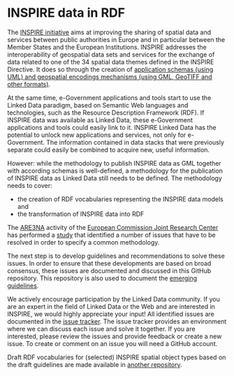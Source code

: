 # INSPIRE data in RDF

The [INSPIRE initiative](http://inspire.ec.europa.eu/) aims at improving the sharing of spatial data and services between public authorities in Europe and in particular between the Member States and the European Institutions. INSPIRE addresses the interoperability of geospatial data sets and services for the exchange of data related to one of the 34 spatial data themes defined in the INSPIRE Directive. It does so through the creation of [application schemas (using UML) and geospatial encodings mechanisms (using GML, GeoTIFF and other formats)](http://inspire.ec.europa.eu/data-specifications).

At the same time, e-Government applications and tools start to use the Linked Data paradigm, based on Semantic Web languages and technologies, such as the Resource Description Framework (RDF). If INSPIRE data was available as Linked Data, these e-Government applications and tools could easily link to it. INSPIRE Linked Data has the potential to unlock new applications and services, not only for e-Government. The information contained in data stacks that were previously separate could easily be combined to acquire new, useful information.

However: while the methodology to publish INSPIRE data as GML together with according schemas is well-defined, a methodology for the publication of INSPIRE data as Linked Data still needs to be defined. The methodology needs to cover:
* the creation of RDF vocabularies representing the INSPIRE data models and 
* the transformation of INSPIRE data into RDF

The [ARE3NA](https://joinup.ec.europa.eu/community/are3na) activity of the [European Commission Joint Research Center](https://ec.europa.eu/jrc/) has performed a [study](https://ies-svn.jrc.ec.europa.eu/projects/rdf-pids/wiki/ARE3NA_RDF_+_PIDs_study) that identified a number of issues that have to be resolved in order to specify a common methodology. 

The next step is to develop guidelines and recommendations to solve these issues. In order to ensure that these developments are based on broad consensus, these issues are documented and discussed in this GitHub repository. This repository is also used to document the [emerging guidelines](http://inspire-eu-rdf.github.io/inspire-rdf-guidelines/).

We actively encourage participation by the Linked Data community. If you are an expert in the field of Linked Data or the Web and are interested in INSPIRE, we would highly appreciate your input! All identified issues are documented in the [issue tracker](https://github.com/inspire-eu-rdf/inspire-rdf-guidelines/issues). The issue tracker provides an environment where we can discuss each issue and solve it together. If you are interested, please review the issues and provide feedback or create a new issue. To create or comment on an issue you will need a GitHub account.

Draft RDF vocabularies for (selected) INSPIRE spatial object types based on the draft guidelines are made available in [another repository](https://github.com/inspire-eu-rdf/inspire-rdf-vocabularies).
